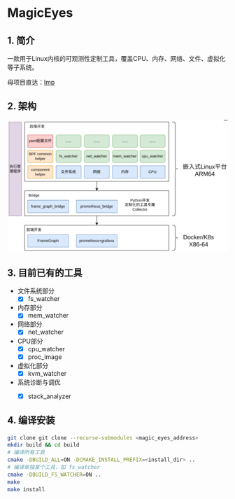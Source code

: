 # MagicEyes

## 1. 简介

一款用于Linux内核的可观测性定制工具，覆盖CPU、内存、网络、文件、虚拟化等子系统。

母项目直达：[lmp](https://github.com/linuxkerneltravel/lmp)

## 2. 架构

![basic_arch](./docs/introduction/images_dir/basic_arch.png)

## 3. 目前已有的工具

- 文件系统部分
  - [x] fs_watcher

- 内存部分
  - [x] mem_watcher

- 网络部分
  - [x] net_watcher

- CPU部分
  - [x] cpu_watcher
  - [x] proc_image

- 虚拟化部分
  - [x] kvm_watcher

- 系统诊断与调优
  - [x] stack_analyzer


## 4. 编译安装

```bash
git clone git clone --recurse-submodules <magic_eyes_address>
mkdir build && cd build
# 编译所有工具
cmake -DBUILD_ALL=ON -DCMAKE_INSTALL_PREFIX=<install_dir> ..
# 编译单独某个工具，如 fs_watcher
cmake -DBUILD_FS_WATCHER=ON ..
make
make install
```
